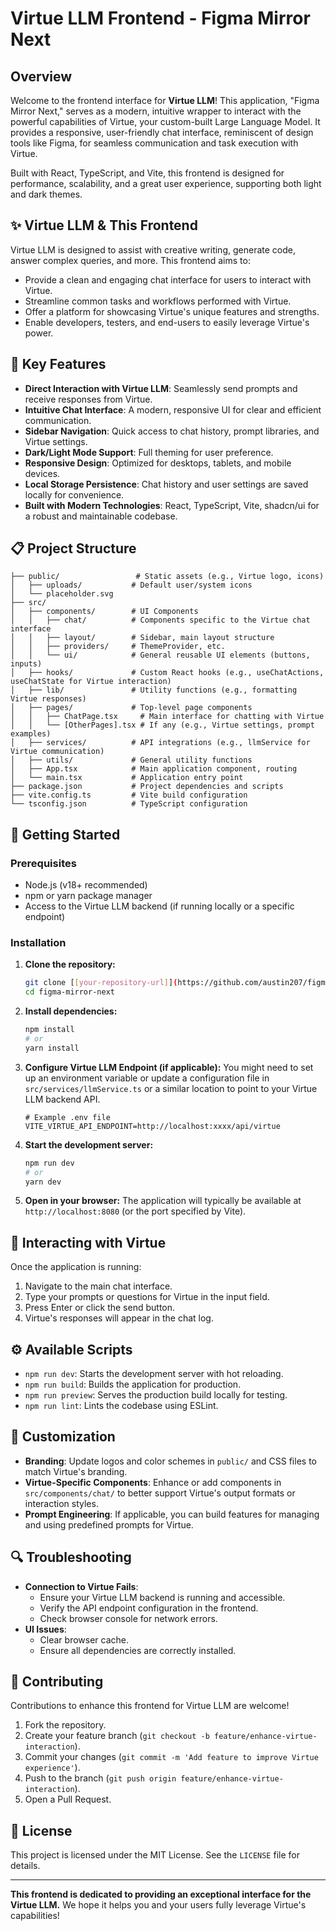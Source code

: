 # Virtue LLM Frontend - Figma Mirror Next

## Overview

Welcome to the frontend interface for **Virtue LLM**! This application, "Figma Mirror Next," serves as a modern, intuitive wrapper to interact with the powerful capabilities of Virtue, your custom-built Large Language Model. It provides a responsive, user-friendly chat interface, reminiscent of design tools like Figma, for seamless communication and task execution with Virtue.

Built with React, TypeScript, and Vite, this frontend is designed for performance, scalability, and a great user experience, supporting both light and dark themes.

## ✨ Virtue LLM & This Frontend

Virtue LLM is designed to assist with creative writing, generate code, answer complex queries, and more. This frontend aims to:

*   Provide a clean and engaging chat interface for users to interact with Virtue.
*   Streamline common tasks and workflows performed with Virtue.
*   Offer a platform for showcasing Virtue's unique features and strengths.
*   Enable developers, testers, and end-users to easily leverage Virtue's power.

## 🚀 Key Features

*   **Direct Interaction with Virtue LLM**: Seamlessly send prompts and receive responses from Virtue.
*   **Intuitive Chat Interface**: A modern, responsive UI for clear and efficient communication.
*   **Sidebar Navigation**: Quick access to chat history, prompt libraries, and Virtue settings.
*   **Dark/Light Mode Support**: Full theming for user preference.
*   **Responsive Design**: Optimized for desktops, tablets, and mobile devices.
*   **Local Storage Persistence**: Chat history and user settings are saved locally for convenience.
*   **Built with Modern Technologies**: React, TypeScript, Vite, shadcn/ui for a robust and maintainable codebase.

## 📋 Project Structure

```
├── public/                 # Static assets (e.g., Virtue logo, icons)
│   ├── uploads/           # Default user/system icons
│   └── placeholder.svg
├── src/
│   ├── components/        # UI Components
│   │   ├── chat/          # Components specific to the Virtue chat interface
│   │   ├── layout/        # Sidebar, main layout structure
│   │   ├── providers/     # ThemeProvider, etc.
│   │   └── ui/            # General reusable UI elements (buttons, inputs)
│   ├── hooks/             # Custom React hooks (e.g., useChatActions, useChatState for Virtue interaction)
│   ├── lib/               # Utility functions (e.g., formatting Virtue responses)
│   ├── pages/             # Top-level page components
│   │   ├── ChatPage.tsx     # Main interface for chatting with Virtue
│   │   └── [OtherPages].tsx # If any (e.g., Virtue settings, prompt examples)
│   ├── services/          # API integrations (e.g., llmService for Virtue communication)
│   ├── utils/             # General utility functions
│   ├── App.tsx            # Main application component, routing
│   └── main.tsx           # Application entry point
├── package.json           # Project dependencies and scripts
├── vite.config.ts         # Vite build configuration
└── tsconfig.json          # TypeScript configuration
```

## 🔧 Getting Started

### Prerequisites

*   Node.js (v18+ recommended)
*   npm or yarn package manager
*   Access to the Virtue LLM backend (if running locally or a specific endpoint)

### Installation

1.  **Clone the repository:**
    ```bash
    git clone [[your-repository-url]](https://github.com/austin207/figma-mirror-next.git)
    cd figma-mirror-next
    ```

2.  **Install dependencies:**
    ```bash
    npm install
    # or
    yarn install
    ```

3.  **Configure Virtue LLM Endpoint (if applicable):**
    You might need to set up an environment variable or update a configuration file in `src/services/llmService.ts` or a similar location to point to your Virtue LLM backend API.
    ```env
    # Example .env file
    VITE_VIRTUE_API_ENDPOINT=http://localhost:xxxx/api/virtue
    ```

4.  **Start the development server:**
    ```bash
    npm run dev
    # or
    yarn dev
    ```

5.  **Open in your browser:**
    The application will typically be available at `http://localhost:8080` (or the port specified by Vite).

## 📝 Interacting with Virtue

Once the application is running:

1.  Navigate to the main chat interface.
2.  Type your prompts or questions for Virtue in the input field.
3.  Press Enter or click the send button.
4.  Virtue's responses will appear in the chat log.

## ⚙️ Available Scripts

*   `npm run dev`: Starts the development server with hot reloading.
*   `npm run build`: Builds the application for production.
*   `npm run preview`: Serves the production build locally for testing.
*   `npm run lint`: Lints the codebase using ESLint.

## 🎨 Customization

*   **Branding**: Update logos and color schemes in `public/` and CSS files to match Virtue's branding.
*   **Virtue-Specific Components**: Enhance or add components in `src/components/chat/` to better support Virtue's output formats or interaction styles.
*   **Prompt Engineering**: If applicable, you can build features for managing and using predefined prompts for Virtue.

## 🔍 Troubleshooting

*   **Connection to Virtue Fails**: 
    *   Ensure your Virtue LLM backend is running and accessible.
    *   Verify the API endpoint configuration in the frontend.
    *   Check browser console for network errors.
*   **UI Issues**: 
    *   Clear browser cache.
    *   Ensure all dependencies are correctly installed.

## 🤝 Contributing

Contributions to enhance this frontend for Virtue LLM are welcome!

1.  Fork the repository.
2.  Create your feature branch (`git checkout -b feature/enhance-virtue-interaction`).
3.  Commit your changes (`git commit -m 'Add feature to improve Virtue experience'`).
4.  Push to the branch (`git push origin feature/enhance-virtue-interaction`).
5.  Open a Pull Request.

## 📄 License

This project is licensed under the MIT License. See the `LICENSE` file for details.

---

**This frontend is dedicated to providing an exceptional interface for the Virtue LLM.**
We hope it helps you and your users fully leverage Virtue's capabilities!

